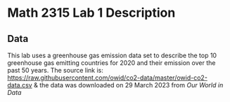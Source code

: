 # Math 2315 Lab 1 Description

## Data
This lab uses a greenhouse gas emission data set to describe the top 10 greenhouse gas emitting countries for 2020 and their emission over the past 50 years. The source link is: https://raw.githubusercontent.com/owid/co2-data/master/owid-co2-data.csv & the data was downloaded on 29 March 2023 from _Our World in Data_
